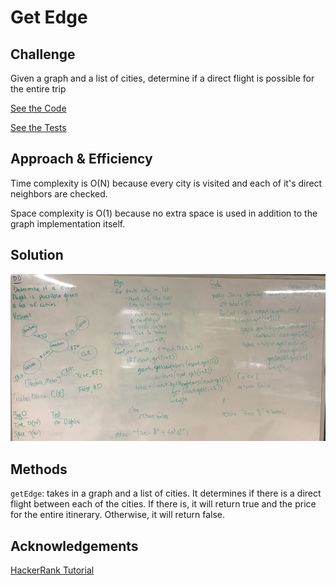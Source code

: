 # Get Edge

## Challenge
Given a graph and a list of cities, determine if a direct flight is possible for the entire trip

[See the Code](src/main/java/graph/getEdge.java)

[See the Tests](src/test/java/graph/getEdgeTest.java)

## Approach & Efficiency
Time complexity is O(N) because every city is visited and each of it's direct neighbors are checked. 

Space complexity is O(1) because no extra space is used in addition to the graph implementation itself.

## Solution
![find direct paths](/assets/getEdge.png)

## Methods
```getEdge```: takes in a graph and a list of cities.  It determines if there is a direct flight between each of the cities.  If there is, it will return true and the price for the entire itinerary.  Otherwise, it will return false.

## Acknowledgements
[HackerRank Tutorial](https://www.youtube.com/watch?v=zaBhtODEL0w&t=263s)
